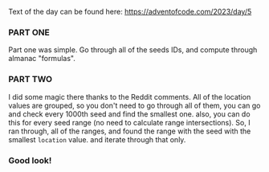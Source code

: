 ﻿Text of the day can be found here:
https://adventofcode.com/2023/day/5

### PART ONE
Part one was simple. Go through all of the seeds IDs, and compute through almanac "formulas".

### PART TWO
I did some magic there thanks to the Reddit comments. All of the location values are grouped, so you don't need to go through all of them, you can go and check every 1000th seed and find the smallest one. also, you can do this for every seed range (no need to calculate range intersections).
So, I ran through, all of the ranges, and found the range with the seed with the smallest `location` value. and iterate through that only.

### Good look!
